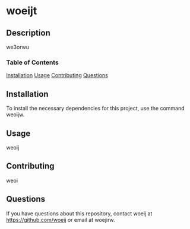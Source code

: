 # woeijt
## Description
we3orwu

### Table of Contents
[Installation](#installation)
[Usage](#usage)
[Contributing](#contributing)
[Questions](#questions)

## Installation
To install the necessary dependencies for this project, use the command weoijw.

## Usage
weoij

## Contributing
weoi

## Questions
If you have questions about this repository, contact woeij at https://github.com/woeij
or email at woejirw.
